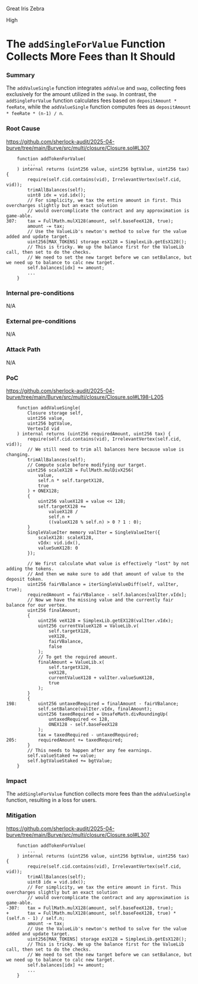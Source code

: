 Great Iris Zebra

High

# The `addSingleForValue` Function Collects More Fees than It Should

### Summary
The `addValueSingle` function integrates `addValue` and `swap`, collecting fees exclusively for the amount utilized in the `swap`. In contrast, the `addSingleForValue` function calculates fees based on `depositAmount * feeRate`, while the `addValueSingle` function computes fees as `depositAmount * feeRate * (n-1) / n`.

### Root Cause
https://github.com/sherlock-audit/2025-04-burve/tree/main/Burve/src/multi/closure/Closure.sol#L307
```solidity
    function addTokenForValue(
        ...
    ) internal returns (uint256 value, uint256 bgtValue, uint256 tax) {
        require(self.cid.contains(vid), IrrelevantVertex(self.cid, vid));
        trimAllBalances(self);
        uint8 idx = vid.idx();
        // For simplicity, we tax the entire amount in first. This overcharges slightly but an exact solution
        // would overcomplicate the contract and any approximation is game-able.
307:    tax = FullMath.mulX128(amount, self.baseFeeX128, true);
        amount -= tax;
        // Use the ValueLib's newton's method to solve for the value added and update target.
        uint256[MAX_TOKENS] storage esX128 = SimplexLib.getEsX128();
        // This is tricky. We up the balance first for the ValueLib call, then set to do the checks.
        // We need to set the new target before we can setBalance, but we need up to balance to calc new target.
        self.balances[idx] += amount;
        ...
    }
```

### Internal pre-conditions
N/A

### External pre-conditions
N/A

### Attack Path
N/A

### PoC
https://github.com/sherlock-audit/2025-04-burve/tree/main/Burve/src/multi/closure/Closure.sol#L198-L205
```solidity
    function addValueSingle(
        Closure storage self,
        uint256 value,
        uint256 bgtValue,
        VertexId vid
    ) internal returns (uint256 requiredAmount, uint256 tax) {
        require(self.cid.contains(vid), IrrelevantVertex(self.cid, vid));
        // We still need to trim all balances here because value is changing.
        trimAllBalances(self);
        // Compute scale before modifying our target.
        uint256 scaleX128 = FullMath.mulDivX256(
            value,
            self.n * self.targetX128,
            true
        ) + ONEX128;
        {
            uint256 valueX128 = value << 128;
            self.targetX128 +=
                valueX128 /
                self.n +
                ((valueX128 % self.n) > 0 ? 1 : 0);
        }
        SingleValueIter memory valIter = SingleValueIter({
            scaleX128: scaleX128,
            vIdx: vid.idx(),
            valueSumX128: 0
        });

        // We first calculate what value is effectively "lost" by not adding the tokens.
        // And then we make sure to add that amount of value to the deposit token.
        uint256 fairVBalance = iterSingleValueDiff(self, valIter, true);
        requiredAmount = fairVBalance - self.balances[valIter.vIdx];
        // Now we have the missing value and the currently fair balance for our vertex.
        uint256 finalAmount;
        {
            uint256 veX128 = SimplexLib.getEX128(valIter.vIdx);
            uint256 currentValueX128 = ValueLib.v(
                self.targetX128,
                veX128,
                fairVBalance,
                false
            );
            // To get the required amount.
            finalAmount = ValueLib.x(
                self.targetX128,
                veX128,
                currentValueX128 + valIter.valueSumX128,
                true
            );
        }
        {
198:        uint256 untaxedRequired = finalAmount - fairVBalance;
            self.setBalance(valIter.vIdx, finalAmount);
            uint256 taxedRequired = UnsafeMath.divRoundingUp(
                untaxedRequired << 128,
                ONEX128 - self.baseFeeX128
            );
            tax = taxedRequired - untaxedRequired;
205:        requiredAmount += taxedRequired;
        }
        // This needs to happen after any fee earnings.
        self.valueStaked += value;
        self.bgtValueStaked += bgtValue;
    }
```

### Impact
The `addSingleForValue` function collects more fees than the `addValueSingle` function, resulting in a loss for users.

### Mitigation
https://github.com/sherlock-audit/2025-04-burve/tree/main/Burve/src/multi/closure/Closure.sol#L307
```solidity
    function addTokenForValue(
        ...
    ) internal returns (uint256 value, uint256 bgtValue, uint256 tax) {
        require(self.cid.contains(vid), IrrelevantVertex(self.cid, vid));
        trimAllBalances(self);
        uint8 idx = vid.idx();
        // For simplicity, we tax the entire amount in first. This overcharges slightly but an exact solution
        // would overcomplicate the contract and any approximation is game-able.
-307:   tax = FullMath.mulX128(amount, self.baseFeeX128, true);
+       tax = FullMath.mulX128(amount, self.baseFeeX128, true) * (self.n - 1) / self.n;
        amount -= tax;
        // Use the ValueLib's newton's method to solve for the value added and update target.
        uint256[MAX_TOKENS] storage esX128 = SimplexLib.getEsX128();
        // This is tricky. We up the balance first for the ValueLib call, then set to do the checks.
        // We need to set the new target before we can setBalance, but we need up to balance to calc new target.
        self.balances[idx] += amount;
        ...
    }
```
